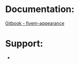 # Documentation:
[Gitbook - fivem-appearance](https://wasabirobby.gitbook.io/wasabi-scripts/scripts/fivem-appearance)

# Support:

-
